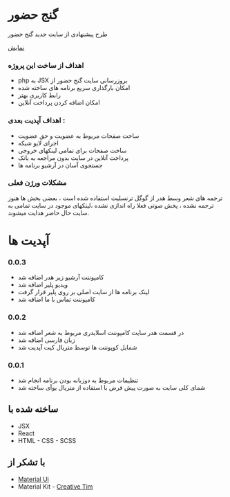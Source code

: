 # گنج حضور

طرح پیشنهادی از سایت جدید گنج حضور

[نمایش](https://b3hr4d.github.io/ganje-hozour)

### اهداف از ساخت این پروژه

- php به JSX بروزرسانی سایت گنج حضور از
- امکان بارگذاری سریع برنامه های ساخته شده
- رابط کاربری بهتر
- امکان اضافه کردن پرداخت آنلاین

### اهداف آپدیت بعدی :

- ساخت صفحات مربوط به عضویت و حق عضویت
- اجرای لایو شبکه
- ساخت صفحات برای تمامی لینکهای خروجی
- پرداخت آنلاین در سایت بدون مراجعه به بانک
- جستجوی آسان در آرشیو برنامه ها

### مشکلات ورژن فعلی

ترجمه های شعر وسط هدر از گوگل ترنسلیت استفاده شده است ، بعضی بخش ها هنوز ترجمه نشده ، پخش صوتی فعلا راه اندازی نشده ،لینکهای موجود در سایت تمامی به سایت حال حاضر هدایت میشوند.

# آپدیت ها

### 0.0.3

- کامپوننت آرشیو زیر هدر اضافه شد
- ویدیو پلیر اضافه شد
- لینک برنامه ها از سایت اصلی بر روی پلیر قرار گرفت
- کامپوننت تماس با ما اضافه شد

### 0.0.2

- در قسمت هدر سایت کامپوننت اسلایدری مربوط به شعر اضافه شد
- زبان فارسی اضافه شد
- شمایل کوپوننت ها توسط متریال کیت آپدیت شد

### 0.0.1

- تنظیمات مربوط به دوزبانه بودن برنامه انجام شد
- شمای کلی سایت به صورت پیش فرض با استفاده از متریال یوآی ساخته شد

## ساخته شده با

- JSX
- React
- HTML - CSS - SCSS

## با تشکر از

- [Material Ui](https://material-ui.com/)
- Material Kit - [Creative Tim](https://www.creative-tim.com/)
